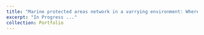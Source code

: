 ```yaml
---
title: "Marine protected areas network in a varrying environment: Where, how big and distant?"
excerpt: "In Progress ..."
collection: Portfolio
---
```



